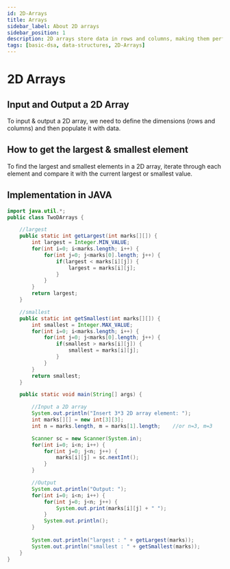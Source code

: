```yaml
---
id: 2D-Arrays
title: Arrays
sidebar_label: About 2D arrays
sidebar_position: 1
description: 2D arrays store data in rows and columns, making them perfect for scenarios where you need to manage more complex data structures, like matrices in math or tables in databases.
tags: [basic-dsa, data-structures, 2D-Arrays]
---
```


# 2D Arrays

## Input and Output a 2D Array

To input & output a 2D array, we need to define the dimensions (rows and columns) and then populate it with data.

## How to get the largest & smallest element

To find the largest and smallest elements in a 2D array, iterate through each element and compare it with the current largest or smallest value.

## Implementation in JAVA

```java
import java.util.*;
public class TwoDArrays {

	//largest
	public static int getLargest(int marks[][]) {
		int largest = Integer.MIN_VALUE;
		for(int i=0; i<marks.length; i++) {
			for(int j=0; j<marks[0].length; j++) {
		        if(largest < marks[i][j]) {
			        largest = marks[i][j];
		        }
		    }
	    }
		return largest;
	}

	//smallest
	public static int getSmallest(int marks[][]) {		
		int smallest = Integer.MAX_VALUE;
		for(int i=0; i<marks.length; i++) {
			for(int j=0; j<marks[0].length; j++) {
				if(smallest > marks[i][j]) {
					smallest = marks[i][j];
				}
			}
		}
		return smallest;
	}

	public static void main(String[] args) {

		//Input a 2D array
		System.out.println("Insert 3*3 2D array element: ");
		int marks[][] = new int[3][3];
        int n = marks.length, m = marks[1].length;    //or n=3, m=3

		Scanner sc = new Scanner(System.in);
		for(int i=0; i<n; i++) {
			for(int j=0; j<n; j++) {
				marks[i][j] = sc.nextInt();
			}
		}

		//Output
		System.out.println("Output: ");
		for(int i=0; i<n; i++) {
			for(int j=0; j<n; j++) {
				System.out.print(marks[i][j] + " ");
			}
			System.out.println();
		}
		
		System.out.println("largest : " + getLargest(marks));
		System.out.println("smallest : " + getSmallest(marks));
	}
}
```
